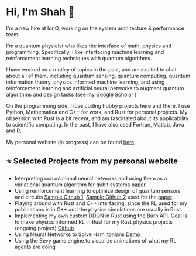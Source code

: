 #  Hi, I'm Shah 👋
I'm a new hire at IonQ, working on the system architecture & performance team.

I'm a quantum physicist who likes the interface of math, physics and programming. Specifically, I like interfacing machine learning and reinforcement learning techniques with quantum algorithms.

I have worked on a motley of topics in the past, and am excited to chat about all of them, including quantum sensing, quantum computing, quantum information theory, physics informed machine learning, and using reinforcement learning and artificial neural networks to augment quantum algorithms and design tasks (see my [Google Scholar](https://scholar.google.com/citations?hl=en&user=dpsqpvYAAAAJ) ) 

On the programming side, I love coding hobby projects here and there. I use Python, Mathematica and C++ for work, and Rust for personal projects. My obsession with Rust is a bit recent, and am fascinated about its applicability to scientific computing. In the past, I have also used Fortran, Matlab, Java and R.

My personal website (in progress) can be found [here](https://rootware.github.io/).

## ⭐ Selected Projects from my personal website
- Interpreting convolutional neural networks and using them as a variational quantum algorithm for qubit systems [paper](https://arxiv.org/abs/2210.00692)
- Using reinforcement learning to optimize design of quantum sensors and circuits [Sample Github 1](https://github.com/rootware/lattice_evolution),  [Sample Github 2](https://github.com/rootware/BayesianData) used for the [paper](https://arxiv.org/abs/2405.07907).
- Playing around with Rust and C++ interfacing, since the RL used for my publications is in C++ and the physics simulations are usually in Rust.
- Implementing my own custom DDQN in Rust using the Burh API. Goal is to make physics informed RL in Rust for my Rust physics projects (ongoing project) [Github](https://github.com/rootware/Reinforcement_Learning_DQN_using_Burn)
- Using Neural Networks to Solve Hamiltonians [Demo](https://github.com/rootware/RBM-for-Quantum-Spin-Hamiltonians)
- Using the Bevy game engine to visualize animations of what my RL agents are doing

<!--
**rootware/rootware** is a ✨ _special_ ✨ repository because its `README.md` (this file) appears on your GitHub profile.

Here are some ideas to get you started:

- 🔭 I’m currently working on ...
- 🌱 I’m currently learning ...
- 👯 I’m looking to collaborate on ...
- 🤔 I’m looking for help with ...
- 💬 Ask me about ...
- 📫 How to reach me: ...
- 😄 Pronouns: ...
- ⚡ Fun fact: ...
-->
